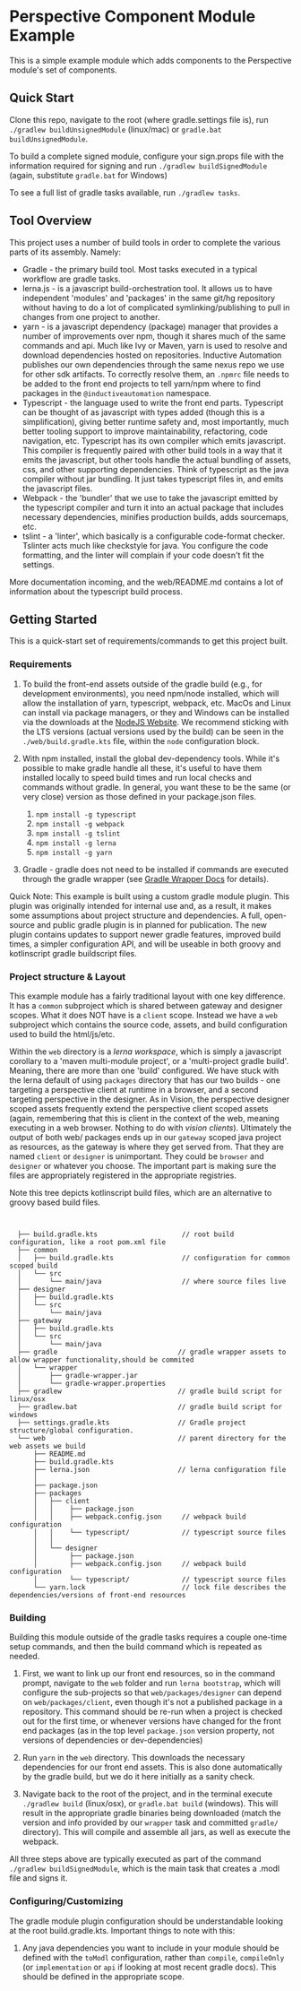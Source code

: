 # Perspective Component Module Example 

This is a simple example module which adds components to the Perspective module's set of components.

## Quick Start

Clone this repo, navigate to the root (where gradle.settings file is), run `./gradlew buildUnsignedModule` (linux/mac) or `gradle.bat buildUnsignedModule`.

To build a complete signed module, configure your sign.props file with the information required for signing and run `./gradlew buildSignedModule` (again, substitute `gradle.bat` for Windows)

To see a full list of gradle tasks available, run `./gradlew tasks`.

## Tool Overview

This project uses a number of build tools in order to complete the various parts of its assembly.  Namely:

* Gradle - the primary build tool. Most tasks executed in a typical workflow are gradle tasks.  
* lerna.js - is a javascript build-orchestration tool.  It allows us to have independent 'modules' and 'packages' in 
the same git/hg repository without having to do a lot of complicated symlinking/publishing to pull in changes from one
 project to another.
* yarn - is a javascript dependency (package) manager that provides a number of improvements over npm, though it shares
 much of the same commands and api.  Much like Ivy or Maven, yarn is used to resolve and download dependencies hosted
 on repositories.  Inductive Automation publishes our own dependencies through the same nexus repo we use for other sdk
 artifacts.  To correctly resolve them, an `.npmrc` file needs to be added to the front end projects to tell
 yarn/npm where to find packages in the `@inductiveautomation` namespace.  
* Typescript - the language used to write the front end parts.  Typescript can be thought of as javascript with types
 added (though this is a simplification), giving better runtime safety and, most importantly, much better tooling
  support to improve maintainability, refactoring, code navigation, etc.  Typescript has its own compiler which emits
  javascript.  This compiler is frequently paired with other build tools in a way that it emits the javascript, but
  other tools handle the actual bundling of assets, css, and other supporting dependencies.  Think of typescript as the
  java compiler without jar bundling.  It just takes typescript files in, and emits the javascript files. 
* Webpack - the 'bundler' that we use to take the javascript emitted by the typescript compiler and turn it into an
  actual package that includes necessary dependencies, minifies production builds, adds sourcemaps, etc.
* tslint - a 'linter', which basically is a configurable code-format checker.  Tslinter acts much like checkstyle for
  java.  You configure the code formatting, and the linter will complain if your code doesn't fit the settings.
  
  
More documentation incoming, and the web/README.md contains a lot of information about the typescript build process.

## Getting Started

This is a quick-start set of requirements/commands to get this project built.

### Requirements


1. To build the front-end assets outside of the gradle build (e.g., for development environments), you need npm/node installed, which will allow the installation of yarn, typescript, webpack, etc.  MacOs and Linux can
install via package managers, or they and Windows can be installed via the downloads at the 
[NodeJS Website](https://nodejs.org/).   We recommend sticking with the LTS versions (actual versions used by the build)
can be seen in the `./web/build.gradle.kts` file, within the `node` configuration block.

2. With npm installed, install the global dev-dependency tools.  While it's possible to make gradle handle all these,
it's useful to have them installed locally to speed build times and run local checks and commands without gradle.  In
general, you want these to be the same (or very close) version as those defined in your package.json files.  
    1. `npm install -g typescript`
    2. `npm install -g webpack`
    3. `npm install -g tslint`
    4. `npm install -g lerna`
    5. `npm install -g yarn`
    
3. Gradle - gradle does not need to be installed if commands are executed through the gradle wrapper (see 
[Gradle Wrapper Docs](https://docs.gradle.org/current/userguide/gradle_wrapper.html) for details).

Quick Note:  This example is built using a custom gradle module plugin.  This plugin was originally intended for 
internal use and, as a result, it makes some assumptions about project structure and dependencies.  A full, open-source
 and public gradle plugin is in planned for publication.  The new 
 plugin contains updates to support newer gradle features, improved build times, a simpler configuration API, 
 and will be useable in both groovy and kotlinscript gradle buildscript files.
 
### Project structure & Layout

This example module has a fairly traditional layout with one key difference.  It has a `common` subproject which is 
shared between gateway and designer scopes.  What it does NOT have is a `client` scope.  Instead we have a `web` 
subproject which contains the source code, assets, and build configuration used to build the html/js/etc.  

Within the `web` directory is a _lerna workspace_, which is simply a javascript corollary to a 'maven multi-module
 project',  or a 'multi-project gradle build'.  Meaning, there are more than one 'build' configured.  We have stuck 
 with the lerna default of using `packages` directory that has our two builds - one targeting a perspective client
 at runtime in a browser, and a second targeting perspective in the designer.  As in Vision, the perspective designer
 scoped assets frequently extend the perspective client scoped assets (again, remembering that this is client in the
  context of the web, meaning executing in a web browser.  Nothing to do with _vision clients_).  Ultimately the output
  of both web/ packages ends up in our `gateway` scoped java project as resources, as the gateway is where they get
  served from.  That they are named `client` or `designer` is unimportant.  They could be `browser` and `designer` or
  whatever you choose.  The important part is making sure the files are appropriately registered in the appropriate
  registries. 


Note this tree depicts kotlinscript build files, which are an alternative to groovy based build files.
  
```


  ├── build.gradle.kts                     // root build configuration, like a root pom.xml file
  ├── common                                
  │   ├── build.gradle.kts                 // configuration for common scoped build
  │   └── src
  │       └── main/java                    // where source files live
  ├── designer
  │   ├── build.gradle.kts
  │   └── src
  │       └── main/java
  ├── gateway
  │   ├── build.gradle.kts
  │   └── src
  │       └── main/java
  ├── gradle                              // gradle wrapper assets to allow wrapper functionality,should be commited
  │   └── wrapper
  │       ├── gradle-wrapper.jar
  │       └── gradle-wrapper.properties
  ├── gradlew                             // gradle build script for linux/osx
  ├── gradlew.bat                         // gradle build script for windows
  ├── settings.gradle.kts                 // Gradle project structure/global configuration.
  └── web                                 // parent directory for the web assets we build
      ├── README.md
      ├── build.gradle.kts
      ├── lerna.json                      // lerna configuration file
      │
      ├── package.json                    
      ├── packages
      │   ├── client
      │   │    ├── package.json
      │   │    ├── webpack.config.json     // webpack build configuration
      │   │    └── typescript/             // typescript source files
      │   │
      │   └── designer
      │        ├── package.json
      │        ├── webpack.config.json     // webpack build configuration
      │        └── typescript/             // typescript source files
      └── yarn.lock                        // lock file describes the dependencies/versions of front-end resources

```
 
### Building

Building this module outside of the gradle tasks requires a couple one-time setup commands, and then the build command which is repeated as needed.
 
1.  First, we want to link up our front end resources, so in the command prompt, navigate to the `web` folder and run
`lerna bootstrap`, which will configure the sub-projects so that `web/packages/designer` can depend on 
`web/packages/client`, even though it's not a published package in a repository.  This command should be re-run when
a project is checked out for the first time, or whenever versions have changed for the front end packages (as in 
the top level `package.json` version property, not versions of dependencies or dev-dependencies)

2. Run `yarn` in the `web` directory.  This downloads the necessary dependencies for our front end assets.  This is 
also done automatically by the gradle build, but we do it here initially as a sanity check.

3. Navigate back to the root of the project, and in the terminal execute `./gradlew build` (linux/osx), or 
`gradle.bat build` (windows).  This will result in the appropriate gradle binaries being downloaded (match the version
 and info provided by our `wrapper` task and committed `gradle/` directory).  This will compile and assemble all jars,
 as well as execute the webpack.
 
 All three steps above are typically executed as part of the command `./gradlew buildSignedModule`, which is the 
 main task that creates a .modl file and signs it.
 
 
 ### Configuring/Customizing
 
 The gradle module plugin configuration should be understandable looking at the root build.gradle.kts.  Important
 things to note with this:
 
 1. Any java dependencies you want to include in your module should be defined with the `toModl` configuration, rather
 than `compile`, `compileOnly` (or `implementation` or `api` if looking at most recent gradle docs).  This should
 be defined in the appropriate scope.
